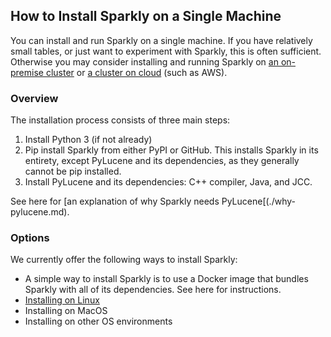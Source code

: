 ## How to Install Sparkly on a Single Machine

You can install and run Sparkly on a single machine. If you have relatively small tables, or just want to experiment with Sparkly, this is often sufficient. Otherwise you may consider installing and running Sparkly on [an on-premise cluster]() or [a cluster on cloud]() (such as AWS). 

### Overview

The installation process consists of three main steps: 
1. Install Python 3 (if not already)
2. Pip install Sparkly from either PyPI or GitHub. This installs Sparkly in its entirety, except PyLucene and its dependencies, as they generally cannot be pip installed.
3. Install PyLucene and its dependencies: C++ compiler, Java, and JCC.

See here for [an explanation of why Sparkly needs PyLucene[(./why-pylucene.md).

### Options

We currently offer the following ways to install Sparkly: 
* A simple way to install Sparkly is to use a Docker image that bundles Sparkly with all of its dependencies. See here for instructions.
* [Installing on Linux](./install-single-machine-linux.md)
* Installing on MacOS
* Installing on other OS environments 

